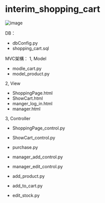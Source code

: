 # interim_shopping_cart

![image](https://user-images.githubusercontent.com/101823431/203382680-fec59729-eb46-464b-bf98-300deab847f4.png)

DB：
- dbConfig.py
- shopping_cart.sql

MVC架構：
1, Model
  - modle_cart.py
  - model_product.py

2, View
  - ShoppingPage.html
  - ShowCart.html
  - manger_log_in.html
  - manager.html
  
3, Controller
  - ShoppingPage_control.py
  
  - ShowCart_control.py
  - purchase.py
  
  - manager_add_control.py
  - manager_edit_control.py
  
  - add_product.py
  - add_to_cart.py
  - edit_stock.py
